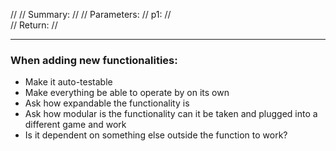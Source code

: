 //
// Summary:
//
// Parameters:
//  p1:
//      
// Return:
//

---

### When adding new functionalities:
* Make it auto-testable
* Make everything be able to operate by on its own
* Ask how expandable the functionality is
* Ask how modular is the functionality can it be taken and plugged into a different game and work
* Is it dependent on something else outside the function to work?


